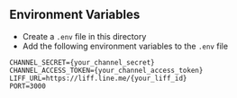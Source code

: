 ## Environment Variables
 - Create a `.env` file in this directory
 - Add the following environment variables to the `.env` file
```.env
CHANNEL_SECRET={your_channel_secret}
CHANNEL_ACCESS_TOKEN={your_channel_access_token}
LIFF_URL=https://liff.line.me/{your_liff_id}
PORT=3000
```